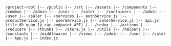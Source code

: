 `/project-root
|-- /public
|-- /src
    |-- /assets
    |-- /components
        |-- /common
        |-- /admin
        |-- /user
        |-- /saler
    |-- /containers
        |-- /admin
        |-- /user
        |-- /saler
    |-- /services
        |-- authService.js
        |-- productService.js
        |-- userService.js
        |-- salerService.js
        |-- api.js (file để quản lý các endpoint API)
    |-- /redux
        |-- /actions
        |-- /reducers
        |-- /thunks
        |-- /store.js
    |-- /utils
        |-- /helpers
        |-- /constants
        |-- /middlewares
    |-- /views
        |-- /admin
        |-- /user
        |-- /saler
    |-- App.js
    |-- index.js`
